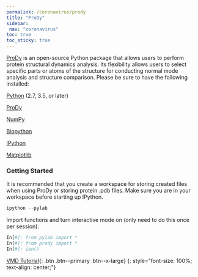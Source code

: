 ```yaml
---
permalink: /coronavirus/prody
title: "ProDy"
sidebar: 
 nav: "coronavirus"
toc: true
toc_sticky: true
---
```


<a href="http://prody.csb.pitt.edu/" target="_blank">ProDy</a> is an open-source Python package that allows users to perform protein structural dynamics analysis. Its flexibility allows users to select specific parts or atoms of the structure for conducting normal mode analysis and structure comparison. Please be sure to have the following installed:

<a href="https://www.python.org/downloads/" target="_blank">Python</a> (2.7, 3.5, or later)

<a href="http://prody.csb.pitt.edu/downloads/" target="_blank">ProDy</a>

<a href="https://numpy.org/install/" target="_blank">NumPy</a>

<a href="https://biopython.org/" target="_blank">Biopython</a>

<a href="https://ipython.org/" target="_blank">IPython</a>

<a href="https://matplotlib.org/" target="_blank">Matplotlib</a>

### Getting Started
It is recommended that you create a workspace for storing created files when using ProDy or storing protein .pdb files. Make sure you are in your workspace before starting up IPython.
~~~ python
ipython --pylab
~~~~~

Import functions and turn interactive mode on (only need to do this once per session).
~~~ python
In[#]: from pylab import *
In[#]: from prody import *
In[#]: ion()
~~~~~


[VMD Tutorial](VMDTutorial){: .btn .btn--primary .btn--x-large}
{: style="font-size: 100%; text-align: center;"}
